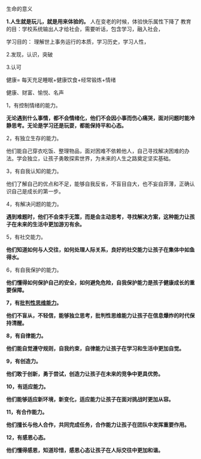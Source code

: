 

生命的意义

**1.人生就是玩儿，就是用来体验的。**
人在变老的时候，体验快乐属性下降了
教育的目：学校系统输出人才给社会，需要听话，包含学习，融入社会，

学习目的： 理解世上事务运行的本质，学习历史，学习人性，


2.发现，认识，突破

3.认可

健康= 每天充足睡眠+健康饮食+经常锻炼+情绪

健康、财富、愉悦、名声


1，有控制情绪的能力。

**无论遇到什么事情，都不会情绪化，他们不会因小事而伤心痛哭，面对问题时能冷静思考。无论是学习还是玩耍，都能保持平和心态。**

2，有独立生存的能力。

他们能自己穿衣吃饭、整理物品，面对困难不依赖他人，自己寻找解决困难的办法。学会独立，让孩子勇敢探索世界，为未来的人生之路奠定坚实基础。


3，有自我认知的能力。

他们了解自己的优点和不足，能够自我反省，不盲目自大，也不妄自菲薄，正确认识自己是成长的第一步。
  

4，有解决问题的能力。

**遇到难题时，他们不会束手无策，而是会主动思考，寻找解决方案，这种能力让孩子在未来的生活中更加游刃有余。**

  

5，有社交能力。

**他们知道如何与人交往，如何处理人际关系，良好的社交能力让孩子在集体中如鱼得水。**

  

6，有自我保护的能力。

**他们懂得如何保护自己的安全，如何避免危险，自我保护能力是孩子健康成长的重要保障。**

  

**7，有[批判性思维能力](https://zhida.zhihu.com/search?content_id=707090766&content_type=Answer&match_order=1&q=%E6%89%B9%E5%88%A4%E6%80%A7%E6%80%9D%E7%BB%B4%E8%83%BD%E5%8A%9B&zhida_source=entity)。**

**他们不盲从，不轻信，能够独立思考，批判性思维能力让孩子在信息爆炸的时代保持清醒。**

  

**8，有自律能力。**

**他们能自觉遵守规则，自我约束，自律能力让孩子在学习和生活中更加自觉。**

  

**9，有创造力。**

**他们敢于创新，勇于尝试，创造力让孩子在未来的竞争中更具优势。**

  

**10，有适应能力。**

**他们能够适应新环境，新变化，适应能力让孩子在面对挑战时更加从容。**

  

**11，有合作能力。**

**他们擅长与他人合作，共同完成任务，合作能力让孩子在团队中发挥重要作用。**

  

**12，有感恩心态。**

**他们懂得感恩，知道珍惜，感恩心态让孩子在人际交往中更加和谐。**
